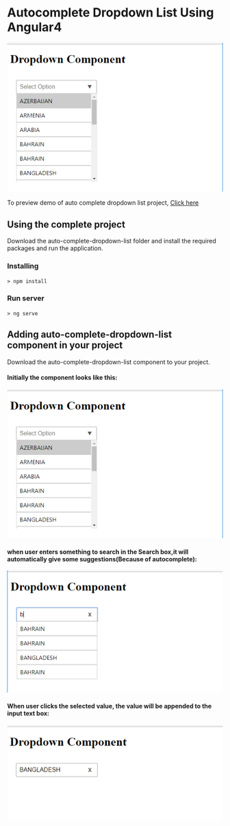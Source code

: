 # Autocomplete Dropdown List Using Angular4


<p align="center">
    <img  alt="Auto-Complete-DropDown-List" src="img/autocomplete.PNG" class="img-responsive">
</p>

To preview demo of auto complete dropdown list project, [Click here](https://angular-efbhlg.stackblitz.io/)


## Using the complete project

Download the auto-complete-dropdown-list folder and install the required packages and run the application. 

### Installing

```
> npm install
```

### Run server

```
> ng serve
```

## Adding auto-complete-dropdown-list component in your project
 Download the auto-complete-dropdown-list component to your project.  
  
#### Initially the component looks like this:

<p align="center">
    <img  alt="Auto-Complete-DropDown-List" src="img/autocomplete.PNG" class="img-responsive">
</p>

#### when user enters something to search in the Search box,it will automatically give some suggestions(Because of autocomplete):

<p align="center">
    <img  alt="Auto-Complete-DropDown-List" src="img/autocomplete1.PNG" class="img-responsive">
</p>

#### When user clicks the selected value, the value will be appended to the input text box:

<p align="center">
    <img  alt="Auto-Complete-DropDown-List" src="img/autocomplete2.PNG" class="img-responsive">
</p>

